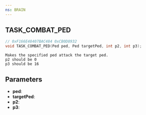 ```yaml
---
ns: BRAIN
---
```

## TASK_COMBAT_PED

```c
// 0xF166E48407BAC484 0xCB0D8932
void TASK_COMBAT_PED(Ped ped, Ped targetPed, int p2, int p3);
```

```
Makes the specified ped attack the target ped.  
p2 should be 0  
p3 should be 16  
```

## Parameters
* **ped**: 
* **targetPed**: 
* **p2**: 
* **p3**: 

